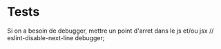# Tests


Si on a besoin de debugger, mettre un point d'arret dans le js et/ou jsx
// eslint-disable-next-line
debugger;